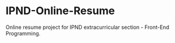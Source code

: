 # IPND-Online-Resume
Online resume project for IPND extracurricular section - Front-End Programming. 
